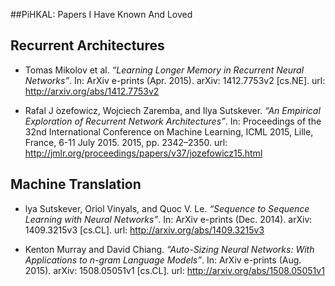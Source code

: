 ##PiHKAL: Papers I Have Known And Loved

## Recurrent Architectures

* Tomas Mikolov et al. *“Learning Longer Memory in Recurrent Neural Networks”*. In: ArXiv e-prints (Apr. 2015). arXiv: 1412.7753v2 [cs.NE]. url: http://arxiv.org/abs/1412.7753v2

* Rafal J ́ozefowicz, Wojciech Zaremba, and Ilya Sutskever. *“An Empirical Exploration of Recurrent Network Architectures”*. In: Proceedings of the 32nd International Conference on Machine Learning, ICML 2015, Lille, France, 6-11 July 2015. 2015, pp. 2342–2350. url: http://jmlr.org/proceedings/papers/v37/jozefowicz15.html


## Machine Translation

* lya Sutskever, Oriol Vinyals, and Quoc V. Le. *“Sequence to Sequence Learning with Neural Networks”*. In: ArXiv e-prints (Dec. 2014). arXiv: 1409.3215v3 [cs.CL]. url: http://arxiv.org/abs/1409.3215v3

* Kenton Murray and David Chiang. *“Auto-Sizing Neural Networks: With Applications to n-gram Language Models”*. In: ArXiv e-prints (Aug. 2015). arXiv: 1508.05051v1 [cs.CL]. url: http://arxiv.org/abs/1508.05051v1
